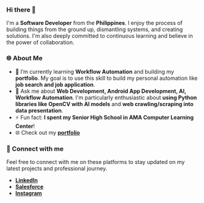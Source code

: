 ### Hi there 👋

I'm a **Software Developer** from the **Philippines**. I enjoy the process of building things from the ground up, dismantling systems, and creating solutions. I'm also deeply committed to continuous learning and believe in the power of collaboration.


### 🌐 About Me



* 🌱 I’m currently learning **Workflow Automation** and building my **portfolio**. My goal is to use this skill to build my personal automation like **job search and job application**.
* 💬 Ask me about **Web Development, Android App Development, AI, Workflow Automation**. I'm particularly enthusiastic about **using Python libraries like OpenCV with AI models** and **web crawling/scraping into data presentation**.
* ⚡ Fun fact: **I spent my Senior High School in AMA Computer Learning Center**!
* 🌐 Check out my **[portfolio](https://remyberry.github.io/RemyBerry/)**


### 🔗 Connect with me

Feel free to connect with me on these platforms to stay updated on my latest projects and professional journey.



* **[LinkedIn](https://linkedin.com/in/jerry-mar-santos/)**
* **[Salesforce](https://salesforce.com/trailblazer/jerrymarsantos)**
* **[Instagram](https://www.instagram.com/remyrraj)**
